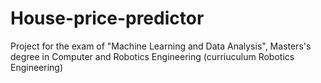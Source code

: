 # House-price-predictor
Project for the exam of "Machine Learning and Data Analysis", Masters's degree in Computer and Robotics Engineering (curriuculum Robotics Engineering)
